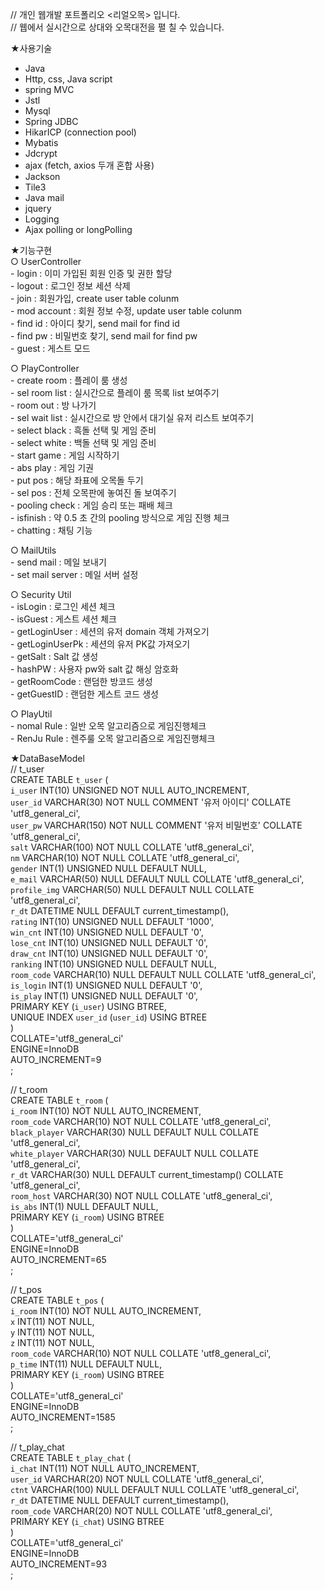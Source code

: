 
// 개인 웹개발 포트폴리오 <리얼오목> 입니다.   
// 웹에서 실시간으로 상대와 오목대전을 펼 칠 수 있습니다.   

★사용기술
-	Java
-	Http, css, Java script
-	spring MVC
-	Jstl
-	Mysql
-	Spring JDBC
-	HikarICP (connection pool) 
-	Mybatis
-	Jdcrypt 
-	ajax (fetch, axios 두개 혼합 사용)
-	Jackson
-	Tile3
-	Java mail 
-	jquery
-	Logging
-	Ajax polling or longPolling 

★기능구현   
  ○ UserController   
     - login : 이미 가입된 회원 인증 및 권한 할당   
     - logout : 로그인 정보 세션 삭제   
     - join : 회원가입, create user table colunm   
     - mod account : 회원 정보 수정, update user table colunm   
     - find id : 아이디 찾기, send mail for find id   
     - find pw : 비밀번호 찾기, send mail for find pw   
     - guest : 게스트 모드

  ○ PlayController   
    - create room : 플레이 룸 생성   
     - sel room list : 실시간으로 플레이 룸 목록 list 보여주기   
     - room out : 방 나가기   
     - sel wait list : 실시간으로 방 안에서 대기실 유저 리스트 보여주기   
     - select black : 흑돌 선택 및 게임 준비   
     - select white : 백돌 선택 및 게임 준비   
     - start game : 게임 시작하기   
     - abs play : 게임 기권   
     - put pos : 해당 좌표에 오목돌 두기   
     - sel pos : 전체 오목판에 놓여진 돌 보여주기   
     - pooling check : 게임 승리 또는 패배 체크   
     - isfinish : 약 0.5 초 간의 pooling 방식으로 게임 진행 체크   
     - chatting : 채팅 기능    

  ○ MailUtils   
     - send mail : 메일 보내기   
     - set mail server : 메일 서버 설정   

  ○ Security Util   
     - isLogin : 로그인 세션 체크   
     - isGuest : 게스트 세션 체크   
     - getLoginUser : 세션의 유저 domain 객체 가져오기   
     - getLoginUserPk : 세션의 유저 PK값 가져오기   
     - getSalt : Salt 값 생성   
     - hashPW : 사용자 pw와 salt 값 해싱 암호화   
     - getRoomCode : 랜덤한 방코드 생성   
     - getGuestID : 랜덤한 게스트 코드 생성   

  ○ PlayUtil   
    - nomal Rule : 일반 오목 알고리즘으로 게임진행체크   
    - RenJu Rule : 렌주룰 오목 알고리즘으로 게임진행체크   

★DataBaseModel   
  // t_user   
    CREATE TABLE `t_user` (   
      `i_user` INT(10) UNSIGNED NOT NULL AUTO_INCREMENT,   
      `user_id` VARCHAR(30) NOT NULL COMMENT '유저 아이디' COLLATE 'utf8_general_ci',   
      `user_pw` VARCHAR(150) NOT NULL COMMENT '유저 비밀번호' COLLATE 'utf8_general_ci',   
      `salt` VARCHAR(100) NOT NULL COLLATE 'utf8_general_ci',   
      `nm` VARCHAR(10) NOT NULL COLLATE 'utf8_general_ci',   
      `gender` INT(1) UNSIGNED NULL DEFAULT NULL,   
      `e_mail` VARCHAR(50) NULL DEFAULT NULL COLLATE 'utf8_general_ci',   
      `profile_img` VARCHAR(50) NULL DEFAULT NULL COLLATE 'utf8_general_ci',   
      `r_dt` DATETIME NULL DEFAULT current_timestamp(),   
      `rating` INT(10) UNSIGNED NULL DEFAULT '1000',   
      `win_cnt` INT(10) UNSIGNED NULL DEFAULT '0',   
      `lose_cnt` INT(10) UNSIGNED NULL DEFAULT '0',   
      `draw_cnt` INT(10) UNSIGNED NULL DEFAULT '0',   
      `ranking` INT(10) UNSIGNED NULL DEFAULT NULL,   
      `room_code` VARCHAR(10) NULL DEFAULT NULL COLLATE 'utf8_general_ci',   
      `is_login` INT(1) UNSIGNED NULL DEFAULT '0',   
      `is_play` INT(1) UNSIGNED NULL DEFAULT '0',   
      PRIMARY KEY (`i_user`) USING BTREE,   
      UNIQUE INDEX `user_id` (`user_id`) USING BTREE   
    )   
    COLLATE='utf8_general_ci'   
    ENGINE=InnoDB   
    AUTO_INCREMENT=9   
    ;   

  // t_room   
    CREATE TABLE `t_room` (   
      `i_room` INT(10) NOT NULL AUTO_INCREMENT,   
      `room_code` VARCHAR(10) NOT NULL COLLATE 'utf8_general_ci',   
      `black_player` VARCHAR(30) NULL DEFAULT NULL COLLATE 'utf8_general_ci',   
      `white_player` VARCHAR(30) NULL DEFAULT NULL COLLATE 'utf8_general_ci',   
      `r_dt` VARCHAR(30) NULL DEFAULT current_timestamp() COLLATE 'utf8_general_ci',   
      `room_host` VARCHAR(30) NOT NULL COLLATE 'utf8_general_ci',   
      `is_abs` INT(1) NULL DEFAULT NULL,   
      PRIMARY KEY (`i_room`) USING BTREE   
    )   
    COLLATE='utf8_general_ci'   
    ENGINE=InnoDB   
    AUTO_INCREMENT=65   
    ;   

  // t_pos   
    CREATE TABLE `t_pos` (   
      `i_room` INT(10) NOT NULL AUTO_INCREMENT,   
      `x` INT(11) NOT NULL,   
      `y` INT(11) NOT NULL,   
      `z` INT(11) NOT NULL,   
      `room_code` VARCHAR(10) NOT NULL COLLATE 'utf8_general_ci',   
      `p_time` INT(11) NULL DEFAULT NULL,   
      PRIMARY KEY (`i_room`) USING BTREE   
    )   
    COLLATE='utf8_general_ci'   
    ENGINE=InnoDB   
    AUTO_INCREMENT=1585   
    ;   

  // t_play_chat   
    CREATE TABLE `t_play_chat` (   
      `i_chat` INT(11) NOT NULL AUTO_INCREMENT,   
      `user_id` VARCHAR(20) NOT NULL COLLATE 'utf8_general_ci',   
      `ctnt` VARCHAR(100) NULL DEFAULT NULL COLLATE 'utf8_general_ci',   
      `r_dt` DATETIME NULL DEFAULT current_timestamp(),   
      `room_code` VARCHAR(20) NOT NULL COLLATE 'utf8_general_ci',   
      PRIMARY KEY (`i_chat`) USING BTREE   
    )   
    COLLATE='utf8_general_ci'   
    ENGINE=InnoDB   
    AUTO_INCREMENT=93   
    ;   




